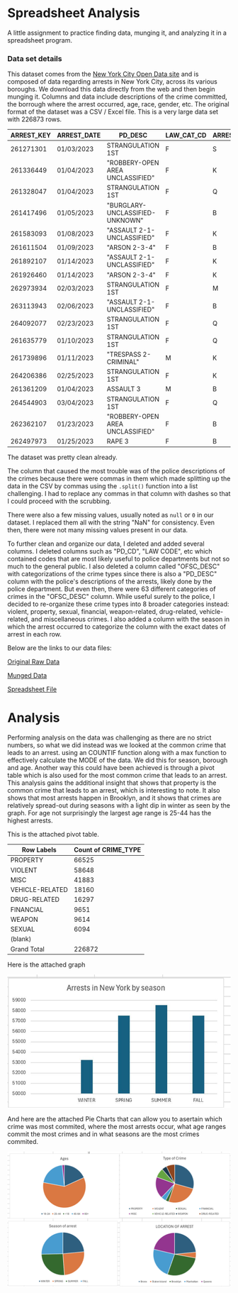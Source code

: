 # Spreadsheet Analysis
A little assignment to practice finding data, munging it, and analyzing it in a spreadsheet program.


### Data set details

This dataset comes from the [New York City Open Data site](https://data.cityofnewyork.us/Public-Safety/NYPD-Arrest-Data-Year-to-Date-/uip8-fykc/about_data) and is composed of data regarding arrests in New York City, across its various boroughs. We download this data directly from the web and then begin munging it. Columns and data include descriptions of the crime committed, the borrough where the arrest occurred, age, race, gender, etc. The original format of the dataset was a CSV / Excel file. This is a very large data set with 226873 rows.

| ARREST_KEY | ARREST_DATE | PD_DESC                          | LAW_CAT_CD | ARREST_BORO | JURISDICTION_CODE | AGE_GROUP | PERP_SEX | PERP_RACE | X_COORD_CD,Y_COORD_CD | Latitude         | Longitude         | SEASON | CRIME_TYPE |
| ---------- | ----------- | -------------------------------- | ---------- | ----------- | ----------------- | --------- | -------- | --------- | --------------------- | ---------------- | ----------------- | ------ | ---------- |
| 261271301  | 01/03/2023  | STRANGULATION 1ST                | F          | S           | 0                 | 25-44     | M        | WHITE     | 962808,174275         | 40.644996        | -74.077263        | WINTER | VIOLENT    |
| 261336449  | 01/04/2023  | "ROBBERY-OPEN AREA UNCLASSIFIED" | F          | K           | 0                 | <18       | M        | BLACK     | 995118,155708         | 40.594054        | -73.960866        | WINTER | PROPERTY   |
| 261328047  | 01/04/2023  | STRANGULATION 1ST                | F          | Q           | 0                 | 18-24     | M        | BLACK     | 1007694,219656        | 40.769552        | -73.915361        | WINTER | VIOLENT    |
| 261417496  | 01/05/2023  | "BURGLARY-UNCLASSIFIED-UNKNOWN"  | F          | B           | 0                 | 25-44     | F        | BLACK     | 1007174,239542        | 40.824135        | -73.91717         | WINTER | PROPERTY   |
| 261583093  | 01/08/2023  | "ASSAULT 2-1-UNCLASSIFIED"       | F          | K           | 0                 | 25-44     | M        | BLACK     | 984110,188363         | 40.683691        | -74.000504        | WINTER | VIOLENT    |
| 261611504  | 01/09/2023  | "ARSON 2-3-4"                    | F          | B           | 71                | 25-44     | M        | WHITE     | 1028555,246897        | 40.84424         | -73.839868        | WINTER | PROPERTY   |
| 261892107  | 01/14/2023  | "ASSAULT 2-1-UNCLASSIFIED"       | F          | K           | 0                 | 25-44     | M        | BLACK     | 996541,199439         | 40.714082        | -73.955662        | WINTER | VIOLENT    |
| 261926460  | 01/14/2023  | "ARSON 2-3-4"                    | F          | K           | 0                 | 25-44     | M        | BLACK     | 1000520,168264        | 40.628508        | -73.941384        | WINTER | PROPERTY   |
| 262973934  | 02/03/2023  | STRANGULATION 1ST                | F          | M           | 0                 | 25-44     | M        | BLACK     | 1003818,253167        | 40.861538        | -73.929256        | WINTER | VIOLENT    |
| 263113943  | 02/06/2023  | "ASSAULT 2-1-UNCLASSIFIED"       | F          | B           | 0                 | 45-64     | F        | BLACK     | 1010036,246475        | 40.843155        | -73.906802        | WINTER | VIOLENT    |
| 264092077  | 02/23/2023  | STRANGULATION 1ST                | F          | Q           | 0                 | 25-44     | F        | BLACK     | 1057766,203992        | 40.726284        | -73.73476         | WINTER | VIOLENT    |
| 261635779  | 01/10/2023  | STRANGULATION 1ST                | F          | Q           | 0                 | 18-24     | M        | BLACK     | 1050620,157860        | 40.599718        | -73.760999        | WINTER | VIOLENT    |
| 261739896  | 01/11/2023  | "TRESPASS 2- CRIMINAL"           | M          | K           | 0                 | 18-24     | F        | BLACK     | 991150,192509         | 40.695068        | -73.975116        | WINTER | PROPERTY   |
| 264206386  | 02/25/2023  | STRANGULATION 1ST                | F          | K           | 0                 | 45-64     | M        | BLACK     | 1000520,168264        | 40.628508        | -73.941384        | WINTER | VIOLENT    |
| 261361209  | 01/04/2023  | ASSAULT 3                        | M          | B           | 0                 | 18-24     | F        | BLACK     | 1007528,234117        | 40.809243        | -73.915909        | WINTER | VIOLENT    |
| 264544903  | 03/04/2023  | STRANGULATION 1ST                | F          | Q           | 0                 | 25-44     | M        | BLACK     | 1007694,219656        | 40.769552        | -73.915361        | SPRING | VIOLENT    |
| 262362107  | 01/23/2023  | "ROBBERY-OPEN AREA UNCLASSIFIED" | F          | B           | 0                 | 25-44     | M        | BLACK     | 1026486,262591        | 40.887325        | -73.847247        | WINTER | PROPERTY   |
| 262497973  | 01/25/2023  | RAPE 3                           | F          | B           | 0                 | <18       | M        | BLACK     | 1017478,256069        | 40.8694704770483 | -73.8798608037303 | WINTER | SEXUAL     |

The dataset was pretty clean already.

The column that caused the most trouble was of the police descriptions of the crimes because there were commas in them which made splitting up the data in the CSV by commas using the `.split()` function into a list challenging. I had to replace any commas in that column with dashes so that I could proceed with the scrubbing.

There were also a few missing values, usually noted as `null` or `0` in our dataset. I replaced them all with the string "NaN" for consistency. Even then, there were not many missing values present in our data.

To further clean and organize our data, I deleted and added several columns. I deleted columns such as "PD_CD", "LAW CODE", etc which contained codes that are most likely useful to police departments but not so much to the general public. I also deleted a column called "OFSC_DESC" with categorizations of the crime types since there is also a "PD_DESC" column with the police's descriptions of the arrests, likely done by the police department. But even then, there were 63 different categories of crimes in the "OFSC_DESC" column. While useful surely to the police, I decided to re-organize these crime types into 8 broader categories instead: violent, property, sexual, financial, weapon-related, drug-related, vehicle-related, and miscellaneous crimes. I also added a column with the season in which the arrest occurred to categorize the column with the exact dates of arrest in each row.

Below are the links to our data files:

[Original Raw Data](https://github.com/dbdesign-students-spring2024/3-spreadsheet-analysis-VideoStorms/blob/main/data/NYPD_Arrest_Data__Year_to_Date__20240213.csv)

[Munged Data](https://github.com/dbdesign-students-spring2024/3-spreadsheet-analysis-VideoStorms/blob/main/data/clean_data.csv)

[Spreadsheet File](https://github.com/dbdesign-students-spring2024/3-spreadsheet-analysis-VideoStorms/blob/main/data/clean_data.xlsx)

# Analysis

Performing analysis on the data was challenging as there are no strict numbers, so what we did instead was we looked at the common crime that leads to an arrest. using an COUNTIF function along with a max function to effectively calculate the MODE of the data. We did this for season, borough and age. Another way this could have been achieved is through a pivot table which is also used for the most common crime that leads to an arrest. This analysis gains the additional insight that shows that property is the common crime that leads to an arrest, which is interesting to note. It also shows that most arrests happen in Brooklyn, and it shows that crimes are relatively spread-out during seasons with a light dip in winter as seen by the graph. For age not surprisingly the largest age range is 25-44 has the highest arrests.

This is the attached pivot table.

| Row Labels      | Count of CRIME_TYPE |
|-----------------|---------------------|
| PROPERTY        | 66525               |
| VIOLENT         | 58648               |
| MISC            | 41883               |
| VEHICLE-RELATED | 18160               |
| DRUG-RELATED    | 16297               |
| FINANCIAL       | 9651                |
| WEAPON          | 9614                |
| SEXUAL          | 6094                |
| (blank)         |                     |
| Grand Total     | 226872              |

Here is the attached graph

![Graph](https://github.com/dbdesign-students-spring2024/3-spreadsheet-analysis-VideoStorms/blob/main/graph.jpeg)

And here are the attached Pie Charts that can allow you to asertain which crime was most commited, where the most arrests occur, what age ranges commit the most crimes and in what seasons are the most crimes commited.

![Graph2](https://github.com/dbdesign-students-spring2024/3-spreadsheet-analysis-VideoStorms/blob/main/graph2.png)


